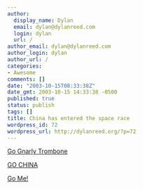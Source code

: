 ```yaml
---
author:
  display_name: Dylan
  email: dylan@dylanreed.com
  login: dylan
  url: /
author_email: dylan@dylanreed.com
author_login: dylan
author_url: /
categories:
- Awesome
comments: []
date: "2003-10-15T08:33:38Z"
date_gmt: 2003-10-15 14:33:38 -0500
published: true
status: publish
tags: []
title: China has entered the space race
wordpress_id: 72
wordpress_url: http://dylanreed.org/?p=72
---
```


[Go Gnarly Trombone][1]

   [1]: http://greeleytribune.com/apps/pbcs.dll/artikkel?SearchID=73150326625480&Avis=GR&Dato=20031011&Kategori=GNTROMB&Lopenr=31011001&Ref=AR

[GO CHINA][2]

   [2]: http://spaceflightnow.com/shenzhou/status.html

[Go Me!][3]

   [3]: http://nata2.info/?path=pictures%2Fevents%2Fdylan_and_meghan_visits_10_03

